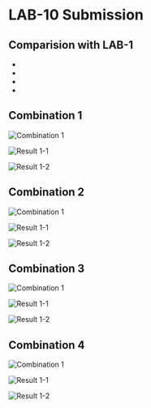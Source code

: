 
# LAB-10 Submission


## Comparision with LAB-1

*

*

*

*


## Combination 1

![Combination 1](https://github.com/dharmadheeraj/cmpe202/blob/master/Lab10/Sceencaps/C1.PNG)

![Result 1-1](https://github.com/dharmadheeraj/cmpe202/blob/master/Lab10/Sceencaps/R1_1.PNG)

![Result 1-2](https://github.com/dharmadheeraj/cmpe202/blob/master/Lab10/Sceencaps/R1_2.PNG)

## Combination 2

![Combination 1](https://github.com/dharmadheeraj/cmpe202/blob/master/Lab10/Sceencaps/C2.PNG)

![Result 1-1](https://github.com/dharmadheeraj/cmpe202/blob/master/Lab10/Sceencaps/R2_1.PNG)

![Result 1-2](https://github.com/dharmadheeraj/cmpe202/blob/master/Lab10/Sceencaps/R2_2.PNG)

## Combination 3

![Combination 1](https://github.com/dharmadheeraj/cmpe202/blob/master/Lab10/Sceencaps/C3.PNG)

![Result 1-1](https://github.com/dharmadheeraj/cmpe202/blob/master/Lab10/Sceencaps/R3-1.PNG)

![Result 1-2](https://github.com/dharmadheeraj/cmpe202/blob/master/Lab10/Sceencaps/R3-2.PNG)

## Combination 4

![Combination 1](https://github.com/dharmadheeraj/cmpe202/blob/master/Lab10/Sceencaps/C4.PNG)

![Result 1-1](https://github.com/dharmadheeraj/cmpe202/blob/master/Lab10/Sceencaps/R4-1.PNG)

![Result 1-2](https://github.com/dharmadheeraj/cmpe202/blob/master/Lab10/Sceencaps/R4-2.PNG)	



